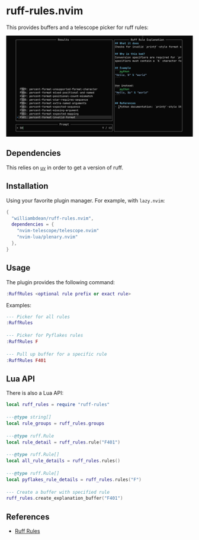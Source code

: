 # ruff-rules.nvim

This provides buffers and a telescope picker for ruff rules:

![Ruff Rules Picker](assets/ruff-rules-preview.png)

## Dependencies

This relies on [`uv`](https://docs.astral.sh/uv/) in order to get a version of ruff.

## Installation

Using your favorite plugin manager. For example, with `lazy.nvim`:

```lua
{
  "williambdean/ruff-rules.nvim",
  dependencies = {
    "nvim-telescope/telescope.nvim"
    "nvim-lua/plenary.nvim"
  },
}
```

## Usage

The plugin provides the following command:

```lua
:RuffRules <optional rule prefix or exact rule>
```

Examples:

```lua
--- Picker for all rules
:RuffRules

--- Picker for Pyflakes rules
:RuffRules F

--- Pull up buffer for a specific rule
:RuffRules F401
```

## Lua API

There is also a Lua API:

```lua
local ruff_rules = require "ruff-rules"

---@type string[]
local rule_groups = ruff_rules.groups

---@type ruff.Rule
local rule_detail = ruff_rules.rule("F401")

---@type ruff.Rule[]
local all_rule_details = ruff_rules.rules()

---@type ruff.Rule[]
local pyflakes_rule_details = ruff_rules.rules("F")

--- Create a buffer with specified rule
ruff_rules.create_explanation_buffer("F401")
```

## References

- [Ruff Rules](https://docs.astral.sh/ruff/rules/)
